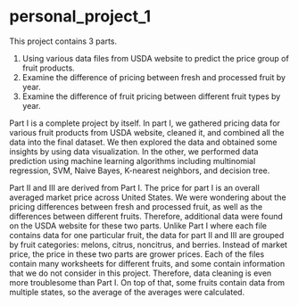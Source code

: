 # personal_project_1
This project contains 3 parts. 

1. Using various data files from USDA website to predict the price group of fruit products.
2. Examine the difference of pricing between fresh and processed fruit by year.
3. Examine the difference of fruit pricing between different fruit types by year. 

Part I is a complete project by itself. In part I, we gathered pricing data for various fruit products from USDA website, cleaned it, and combined all the data into the final dataset. We then explored the data and obtained some insights by using data visualization. In the other, we performed data prediction using machine learning algorithms including multinomial regression, SVM, Naive Bayes, K-nearest neighbors, and decision tree. 

Part II and III are derived from Part I. The price for part I is an overall averaged market price across United States. We were wondering about the pricing differences between fresh and processed fruit, as well as the differences between different fruits. Therefore, additional data were found on the USDA website for these two parts. Unlike Part I where each file contains data for one particular fruit, the data for part II and III are grouped by fruit categories: melons, citrus, noncitrus, and berries. Instead of market price, the price in these two parts are grower prices. Each of the files contain many worksheets for different fruits, and some contain information that we do not consider in this project. Therefore, data cleaning is even more troublesome than Part I. On top of that, some fruits contain data from multiple states, so the average of the averages were calculated. 
